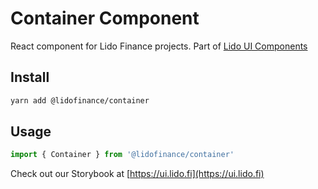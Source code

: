 # Container Component

React component for Lido Finance projects.
Part of [Lido UI Components](https://github.com/lidofinance/ui/#readme)

## Install

```bash
yarn add @lidofinance/container
```

## Usage

```ts
import { Container } from '@lidofinance/container'
```

Check out our Storybook at [https://ui.lido.fi](https://ui.lido.fi)
